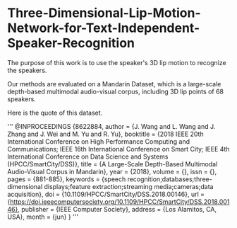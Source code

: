 # Three-Dimensional-Lip-Motion-Network-for-Text-Independent-Speaker-Recognition

The purpose of this work is to use the speaker's 3D lip motion to recognize the speakers.

Our methods are evaluated on a Mandarin Dataset, which is a large-scale depth-based multimodal audio-visual corpus, including 3D lip points of 68 speakers. 

Here is the quote of this dataset.

'''
@INPROCEEDINGS {8622884,
author = {J. Wang and L. Wang and J. Zhang and J. Wei and M. Yu and R. Yu},
booktitle = {2018 IEEE 20th International Conference on High Performance Computing and Communications; IEEE 16th International Conference on Smart City; IEEE 4th International Conference on Data Science and Systems (HPCC/SmartCity/DSS)},
title = {A Large-Scale Depth-Based Multimodal Audio-Visual Corpus in Mandarin},
year = {2018},
volume = {},
issn = {},
pages = {881-885},
keywords = {speech recognition;databases;three-dimensional displays;feature extraction;streaming media;cameras;data acquisition},
doi = {10.1109/HPCC/SmartCity/DSS.2018.00146},
url = {https://doi.ieeecomputersociety.org/10.1109/HPCC/SmartCity/DSS.2018.00146},
publisher = {IEEE Computer Society},
address = {Los Alamitos, CA, USA},
month = {jun}
}
'''

